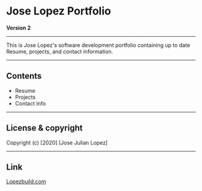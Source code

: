 # Jose Lopez Portfolio
**Version 2**

---

This is Jose Lopez's software development portfolio containing up to date
Resume, projects, and contact information.

---

## Contents

- Resume
- Projects
- Contact Info

---

## License & copyright

Copyright (c) [2020] [Jose Julian Lopez]

---

## Link
[Lopezbuild.com](https://www.lopezbuild.com/)
